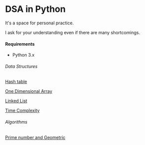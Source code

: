 # DSA in Python

It's a space for personal practice. 

I ask for your understanding even if there are many shortcomings.



#### Requirements

* Python 3.x

  

###### Data Structures

[Hash table](data_structure/hash_table.py)

[One Dimensional Array](data_structure/one_dimensional_array.py)

[Linked List](data_structure/linked_list.py)

[Time Complexity](data_structure/time_complexity.py)



###### Algorithms

[Prime number and Geometric](algorithm/prime_number_geometric.py)
